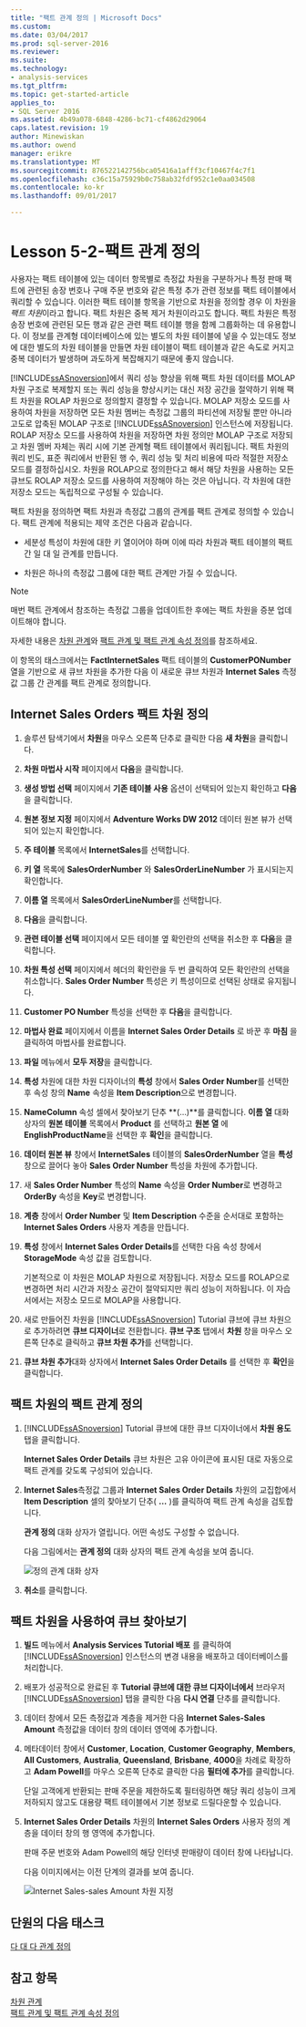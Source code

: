 ```yaml
---
title: "팩트 관계 정의 | Microsoft Docs"
ms.custom: 
ms.date: 03/04/2017
ms.prod: sql-server-2016
ms.reviewer: 
ms.suite: 
ms.technology:
- analysis-services
ms.tgt_pltfrm: 
ms.topic: get-started-article
applies_to:
- SQL Server 2016
ms.assetid: 4b49a078-6848-4286-bc71-cf4862d29064
caps.latest.revision: 19
author: Minewiskan
ms.author: owend
manager: erikre
ms.translationtype: MT
ms.sourcegitcommit: 876522142756bca05416a1afff3cf10467f4c7f1
ms.openlocfilehash: c36c15a75929b0c758ab32fdf952c1e0aa034508
ms.contentlocale: ko-kr
ms.lasthandoff: 09/01/2017

---
```

# <a name="lesson-5-2---defining-a-fact-relationship"></a>Lesson 5-2-팩트 관계 정의
사용자는 팩트 테이블에 있는 데이터 항목별로 측정값 차원을 구분하거나 특정 판매 팩트에 관련된 송장 번호나 구매 주문 번호와 같은 특정 추가 관련 정보를 팩트 테이블에서 쿼리할 수 있습니다. 이러한 팩트 테이블 항목을 기반으로 차원을 정의할 경우 이 차원을 *팩트 차원*이라고 합니다. 팩트 차원은 중복 제거 차원이라고도 합니다. 팩트 차원은 특정 송장 번호에 관련된 모든 행과 같은 관련 팩트 테이블 행을 함께 그룹화하는 데 유용합니다. 이 정보를 관계형 데이터베이스에 있는 별도의 차원 테이블에 넣을 수 있는데도 정보에 대한 별도의 차원 테이블을 만들면 차원 테이블이 팩트 테이블과 같은 속도로 커지고 중복 데이터가 발생하며 과도하게 복잡해지기 때문에 좋지 않습니다.  
  
[!INCLUDE[ssASnoversion](../includes/ssasnoversion-md.md)]에서 쿼리 성능 향상을 위해 팩트 차원 데이터를 MOLAP 차원 구조로 복제할지 또는 쿼리 성능을 향상시키는 대신 저장 공간을 절약하기 위해 팩트 차원을 ROLAP 차원으로 정의할지 결정할 수 있습니다. MOLAP 저장소 모드를 사용하여 차원을 저장하면 모든 차원 멤버는 측정값 그룹의 파티션에 저장될 뿐만 아니라 고도로 압축된 MOLAP 구조로 [!INCLUDE[ssASnoversion](../includes/ssasnoversion-md.md)] 인스턴스에 저장됩니다. ROLAP 저장소 모드를 사용하여 차원을 저장하면 차원 정의만 MOLAP 구조로 저장되고 차원 멤버 자체는 쿼리 시에 기본 관계형 팩트 테이블에서 쿼리됩니다. 팩트 차원의 쿼리 빈도, 표준 쿼리에서 반환된 행 수, 쿼리 성능 및 처리 비용에 따라 적절한 저장소 모드를 결정하십시오. 차원을 ROLAP으로 정의한다고 해서 해당 차원을 사용하는 모든 큐브도 ROLAP 저장소 모드를 사용하여 저장해야 하는 것은 아닙니다. 각 차원에 대한 저장소 모드는 독립적으로 구성될 수 있습니다.  
  
팩트 차원을 정의하면 팩트 차원과 측정값 그룹의 관계를 팩트 관계로 정의할 수 있습니다. 팩트 관계에 적용되는 제약 조건은 다음과 같습니다.  
  
-   세분성 특성이 차원에 대한 키 열이어야 하며 이에 따라 차원과 팩트 테이블의 팩트 간 일 대 일 관계를 만듭니다.  
  
-   차원은 하나의 측정값 그룹에 대한 팩트 관계만 가질 수 있습니다.  
  
> [!NOTE]  
> 매번 팩트 관계에서 참조하는 측정값 그룹을 업데이트한 후에는 팩트 차원을 증분 업데이트해야 합니다.  
  
자세한 내용은 [차원 관계](../analysis-services/multidimensional-models-olap-logical-cube-objects/dimension-relationships.md)와 [팩트 관계 및 팩트 관계 속성 정의](../analysis-services/multidimensional-models/define-a-fact-relationship-and-fact-relationship-properties.md)를 참조하세요.  
  
이 항목의 태스크에서는 **FactInternetSales** 팩트 테이블의 **CustomerPONumber** 열을 기반으로 새 큐브 차원을 추가한 다음 이 새로운 큐브 차원과 **Internet Sales** 측정값 그룹 간 관계를 팩트 관계로 정의합니다.  
  
## <a name="defining-the-internet-sales-orders-fact-dimension"></a>Internet Sales Orders 팩트 차원 정의  
  
1.  솔루션 탐색기에서 **차원**을 마우스 오른쪽 단추로 클릭한 다음 **새 차원**을 클릭합니다.  
  
2.  **차원 마법사 시작** 페이지에서 **다음**을 클릭합니다.  
  
3.  **생성 방법 선택** 페이지에서 **기존 테이블 사용** 옵션이 선택되어 있는지 확인하고 **다음**을 클릭합니다.  
  
4.  **원본 정보 지정** 페이지에서 **Adventure Works DW 2012** 데이터 원본 뷰가 선택되어 있는지 확인합니다.  
  
5.  **주 테이블** 목록에서 **InternetSales**를 선택합니다.  
  
6.  **키 열** 목록에 **SalesOrderNumber** 와 **SalesOrderLineNumber** 가 표시되는지 확인합니다.  
  
7.  **이름 열** 목록에서 **SalesOrderLineNumber**를 선택합니다.  
  
8.  **다음**을 클릭합니다.  
  
9. **관련 테이블 선택** 페이지에서 모든 테이블 옆 확인란의 선택을 취소한 후 **다음**을 클릭합니다.  
  
10. **차원 특성 선택** 페이지에서 헤더의 확인란을 두 번 클릭하여 모든 확인란의 선택을 취소합니다. **Sales Order Number** 특성은 키 특성이므로 선택된 상태로 유지됩니다.  
  
11. **Customer PO Number** 특성을 선택한 후 **다음**을 클릭합니다.  
  
12. **마법사 완료** 페이지에서 이름을 **Internet Sales Order Details** 로 바꾼 후 **마침** 을 클릭하여 마법사를 완료합니다.  
  
13. **파일** 메뉴에서 **모두 저장**을 클릭합니다.  
  
14. **특성** 차원에 대한 차원 디자이너의 **특성** 창에서 **Sales Order Number**를 선택한 후 속성 창의 **Name** 속성을 **Item Description**으로 변경합니다.  
  
15. **NameColumn** 속성 셀에서 찾아보기 단추 **(…)**를 클릭합니다. **이름 열** 대화 상자의 **원본 테이블** 목록에서 **Product** 를 선택하고 **원본 열** 에 **EnglishProductName**을 선택한 후 **확인**을 클릭합니다.  
  
16. **데이터 원본 뷰** 창에서 **InternetSales** 테이블의 **SalesOrderNumber** 열을 **특성** 창으로 끌어다 놓아 **Sales Order Number** 특성을 차원에 추가합니다.  
  
17. 새 **Sales Order Number** 특성의 **Name** 속성을 **Order Number**로 변경하고 **OrderBy** 속성을 **Key**로 변경합니다.  
  
18. **계층** 창에서 **Order Number** 및 **Item Description** 수준을 순서대로 포함하는 **Internet Sales Orders** 사용자 계층을 만듭니다.  
  
19. **특성** 창에서 **Internet Sales Order Details**를 선택한 다음 속성 창에서 **StorageMode** 속성 값을 검토합니다.  
  
    기본적으로 이 차원은 MOLAP 차원으로 저장됩니다. 저장소 모드를 ROLAP으로 변경하면 처리 시간과 저장소 공간이 절약되지만 쿼리 성능이 저하됩니다. 이 자습서에서는 저장소 모드로 MOLAP을 사용합니다.  
  
20. 새로 만들어진 차원을 [!INCLUDE[ssASnoversion](../includes/ssasnoversion-md.md)] Tutorial 큐브에 큐브 차원으로 추가하려면 **큐브 디자이너**로 전환합니다. **큐브 구조** 탭에서 **차원** 창을 마우스 오른쪽 단추로 클릭하고 **큐브 차원 추가**를 선택합니다.  
  
21. **큐브 차원 추가**대화 상자에서 **Internet Sales Order Details** 를 선택한 후 **확인**을 클릭합니다.  
  
## <a name="defining-a-fact-relationship-for-the-fact-dimension"></a>팩트 차원의 팩트 관계 정의  
  
1.  [!INCLUDE[ssASnoversion](../includes/ssasnoversion-md.md)] Tutorial 큐브에 대한 큐브 디자이너에서 **차원 용도** 탭을 클릭합니다.  
  
    **Internet Sales Order Details** 큐브 차원은 고유 아이콘에 표시된 대로 자동으로 팩트 관계를 갖도록 구성되어 있습니다.  
  
2.  **Internet Sales**측정값 그룹과 **Internet Sales Order Details** 차원의 교집합에서 **Item Description** 셀의 찾아보기 단추( **…** )를 클릭하여 팩트 관계 속성을 검토합니다.  
  
    **관계 정의** 대화 상자가 열립니다. 어떤 속성도 구성할 수 없습니다.  
  
    다음 그림에서는 **관계 정의** 대화 상자의 팩트 관계 속성을 보여 줍니다.  
  
    ![정의 관계 대화 상자](../analysis-services/media/l5-factrelationship-2.gif "관계 정의 대화 상자")  
  
3.  **취소**를 클릭합니다.  
  
## <a name="browsing-the-cube-by-using-the-fact-dimension"></a>팩트 차원을 사용하여 큐브 찾아보기  
  
1.  **빌드** 메뉴에서 **Analysis Services Tutorial 배포** 를 클릭하여 [!INCLUDE[ssASnoversion](../includes/ssasnoversion-md.md)] 인스턴스의 변경 내용을 배포하고 데이터베이스를 처리합니다.  
  
2.  배포가 성공적으로 완료된 후 **Tutorial 큐브에 대한 큐브 디자이너에서** 브라우저 [!INCLUDE[ssASnoversion](../includes/ssasnoversion-md.md)] 탭을 클릭한 다음 **다시 연결** 단추를 클릭합니다.  
  
3.  데이터 창에서 모든 측정값과 계층을 제거한 다음 **Internet Sales-Sales Amount** 측정값을 데이터 창의 데이터 영역에 추가합니다.  
  
4.  메타데이터 창에서 **Customer**, **Location**, **Customer Geography**, **Members**, **All Customers**, **Australia**, **Queensland**, **Brisbane**, **4000**을 차례로 확장하고 **Adam Powell**를 마우스 오른쪽 단추로 클릭한 다음 **필터에 추가**를 클릭합니다.  
  
    단일 고객에게 반환되는 판매 주문을 제한하도록 필터링하면 해당 쿼리 성능이 크게 저하되지 않고도 대용량 팩트 테이블에서 기본 정보로 드릴다운할 수 있습니다.  
  
5.  **Internet Sales Order Details** 차원의 **Internet Sales Orders** 사용자 정의 계층을 데이터 창의 행 영역에 추가합니다.  
  
    판매 주문 번호와 Adam Powell의 해당 인터넷 판매량이 데이터 창에 나타납니다.  
  
    다음 이미지에서는 이전 단계의 결과를 보여 줍니다.  
  
    ![Internet Sales-sales Amount 차원 지정](../analysis-services/media/l5-factrelationship-3.gif "Internet Sales-sales Amount 차원 지정")  
  
## <a name="next-task-in-lesson"></a>단원의 다음 태스크  
[다 대 다 관계 정의](../analysis-services/lesson-5-3-defining-a-many-to-many-relationship.md)  
  
## <a name="see-also"></a>참고 항목  
[차원 관계](../analysis-services/multidimensional-models-olap-logical-cube-objects/dimension-relationships.md)  
[팩트 관계 및 팩트 관계 속성 정의](../analysis-services/multidimensional-models/define-a-fact-relationship-and-fact-relationship-properties.md)  
  
  
  

